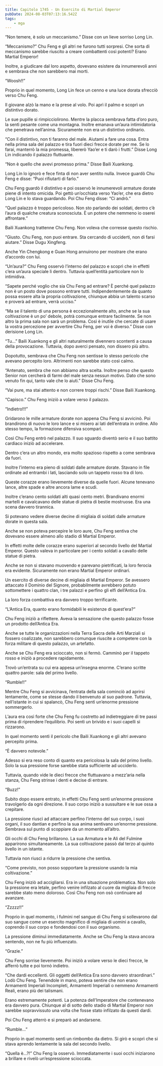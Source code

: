 ```yaml
---
title: Capitolo 1745 - Un Esercito di Martial Emperor
pubDate: 2024-08-03T07:13:16.542Z
tags:
    - mga
---
```



“Non temere, è solo un meccanismo.” Disse con un lieve sorriso Long Lin.


“Meccanismo?” Chu Feng e gli altri ne furono tutti sorpresi. Che sorta di meccanismo sarebbe riuscito a creare combattenti così potenti? Erano Martial Emperor!


Inoltre, a giudicare dal loro aspetto, dovevano esistere da innumerevoli anni e sembrava che non sarebbero mai morti.

“Woosh!!”

Proprio in quel momento, Long Lin fece un cenno e una luce dorata sfrecciò verso Chu Feng.


Il giovane alzò la mano e la prese al volo. Poi aprì il palmo e scoprì un distintivo dorato.


Le sue pupille si rimpicciolirono. Mentre la placca sembrava fatta d’oro puro, la sentì pesante come una montagna. Inoltre emanava un’aura intimidatoria che penetrava nell’anima. Sicuramente non era un distintivo ordinario.


“Con il distintivo, non ti faranno del male. Aiutami a fare una cosa. Entra nella prima sala del palazzo e tira fuori dieci frecce dorate per me. Se lo farai, manterrò la mia promessa, libererò Yao’er e ti darò i frutti.” Disse Long Lin indicando il palazzo fluttuante.

“Non è quello che avevi promesso prima.” Disse Baili Xuankong.

Long Lin lo ignorò e fece finta di non aver sentito nulla. Invece guardò Chu Feng e disse: “Puoi rifiutarti di farlo.”


Chu Feng guardò il distintivo e poi osservò le innumerevoli armature dorate piene di intento omicida. Poi gettò un’occhiata verso Yao’er, che era dietro Long Lin e lo stava guardando. Poi Chu Feng disse: “Ci andrò.”


“Quel palazzo è troppo pericoloso. Non sto parlando dei soldati, dentro c’è l’aura di qualche creatura sconosciuta. È un potere che nemmeno io oserei affrontare.”


Baili Xuankong trattenne Chu Feng. Non voleva che corresse questo rischio.


“Giusto. Chu Feng, non puoi entrare. Sta cercando di ucciderti, non di farsi aiutare.” Disse Dugu Xingfeng.


Anche Yin Chengkong e Guan Hong annuirono per mostrare che erano d’accordo con lui.


“Un’aura?” Chu Feng osservò l’interno del palazzo e scoprì che in effetti c’era un’aura speciale lì dentro. Tuttavia quell’entità particolare non lo intimidiva.


“Sapete perché voglio che sia Chu Feng ad entrare? È perché quel palazzo non è un posto dove possono entrare tutti. Indipendentemente da quanto possa essere alta la propria coltivazione, chiunque abbia un talento scarso e proverà ad entrare, verrà ucciso.”


“Ma se il talento di una persona è eccezionalmente alto, anche se la sua coltivazione è un po’ debole, potrà comunque entrare facilmente. Se non altro la prima sala non sarà un problema. Così è inutile che cercate di usare la vostra percezione per avvertire Chu Feng, per voi è diverso.” Disse con derisione Long Lin.


“Tu…” Baili Xuankong e gli altri naturalmente divennero scontenti a causa della provocazione. Tuttavia, dopo averci pensato, non dissero più altro.


Dopotutto, sembrava che Chu Feng non sentisse lo stesso pericolo che avevano percepito loro. Altrimenti non sarebbe stato così calmo.

“Antenato, sembra che non abbiamo altra scelta. Inoltre penso che questo Senior non cercherà di farmi del male senza nessun motivo. Dato che sono venuto fin qui, tanto vale che lo aiuti.” Disse Chu Feng.

“Vai pure, ma stai attento e non correre troppi rischi.” Disse Baili Xuankong.


“Capisco.” Chu Feng iniziò a volare verso il palazzo.


“Indietro!!!”


Gridarono le mille armature dorate non appena Chu Feng si avvicinò. Poi brandirono di nuovo le loro lance e si misero ai lati dell’entrata in ordine. Allo stesso tempo, la formazione difensiva scomparì.


Così Chu Feng entrò nel palazzo. Il suo sguardo diventò serio e il suo battito cardiaco iniziò ad accelerare.


Dentro c’era un altro mondo, era molto spazioso rispetto a come sembrava da fuori.


Inoltre l’interno era pieno di soldati dalle armature dorate. Stavano in file ordinate ad entrambi i lati, lasciando solo un tappeto rosso tra di loro.


Queste corazze erano lievemente diverse da quelle fuori. Alcune tenevano lance, altre spade e altre ancora lame e scudi.


Inoltre c’erano cento soldati alti quasi cento metri. Brandivano enormi martelli e cavalcavano delle statue di pietra di bestie mostruose. Era una scena davvero tirannica.


Si potevano vedere diverse decine di migliaia di soldati dalle armature dorate in questa sala.


Anche se non poteva percepire le loro aure, Chu Feng sentiva che dovevano essere almeno allo stadio di Martial Emperor.


In effetti molte delle corazze erano superiori al secondo livello del Martial Emperor. Questo valeva in particolare per i cento soldati a cavallo delle statue di pietra.


Anche se non si stavano muovendo e parevano pietrificati, la loro ferocia era evidente. Sicuramente non erano Martial Emperor ordinari.


Un esercito di diverse decine di migliaia di Martial Emperor. Se avessero attaccato il Dominio del Signore, probabilmente avrebbero potuto sottomettere i quattro clan, i tre palazzi e perfino gli elfi dell’Antica Era.


La loro forza combattiva era davvero troppo terrificante.

“L’Antica Era, quanto erano formidabili le esistenze di quest’era?”


Chu Feng iniziò a riflettere. Aveva la sensazione che questo palazzo fosse un prodotto dell’Antica Era.


Anche se tutte le organizzazioni nella Terra Sacra delle Arti Marziali si fossero coalizzate, non sarebbero comunque riuscite a competere con la forza militare di questo palazzo, un artefatto.


Anche se Chu Feng era scioccato, non si fermò. Camminò per il tappeto rosso e iniziò a procedere rapidamente.


Trovò un’entrata su cui era appesa un’insegna enorme. C’erano scritte quattro parole: sala del primo livello.


“Rumble!!”


Mentre Chu Feng si avvicinava, l’entrata della sala cominciò ad aprirsi lentamente, come se stesse dando il benvenuto al suo padrone. Tuttavia, nell’istante in cui si spalancò, Chu Feng sentì un’enorme pressione sommergerlo.


L’aura era così forte che Chu Feng fu costretto ad indietreggiare di tre passi prima di riprendere l’equilibrio. Poi sentì un brivido e i suoi capelli si rizzarono.


In quel momento sentì il pericolo che Baili Xuankong e gli altri avevano percepito prima.


“È davvero notevole.”


Adesso si era reso conto di quanto era pericolosa la sala del primo livello. Solo la sua pressione forse sarebbe stata sufficiente ad ucciderlo.


Tuttavia, quando vide le dieci frecce che fluttuavano a mezz’aria nella stanza, Chu Feng strinse i denti e decise di entrare.


“Buzz!”


Subito dopo essere entrato, in effetti Chu Feng sentì un’enorme pressione travolgerlo da ogni direzione. Il suo corpo iniziò a sussultare e le sue ossa a crepitare.


La pressione riuscì ad attaccare perfino l’interno del suo corpo, i suoi organi, il suo dantian e perfino la sua anima sentivano un’enorme pressione. Sembrava sul punto di scoppiare da un momento all’altro.


Gli occhi di Chu Feng brillarono. La sua Armatura e le Ali del Fulmine apparirono simultaneamente. La sua coltivazione passò dal terzo al quinto livello in un istante.


Tuttavia non riuscì a ridurre la pressione che sentiva.


“Come previsto, non posso sopportare la pressione usando la mia coltivazione.”


Chu Feng iniziò ad accigliarsi. Era in una situazione problematica. Non solo la pressione era letale, perfino venire infilzato al cuore da migliaia di frecce sarebbe stato meno doloroso. Così Chu Feng non osò continuare ad avanzare.


“Zzzzz!!”


Proprio in quel momento, i fulmini nel sangue di Chu Feng si sollevarono dal suo sangue come un esercito magnifico di migliaia di uomini a cavallo, coprendo il suo corpo e fondendosi con il suo organismo.


La pressione diminuì immediatamente. Anche se Chu Feng la stava ancora sentendo, non ne fu più influenzato.


“Grazie.”


Chu Feng sorrise lievemente. Poi iniziò a volare verso le dieci frecce, le afferrò tutte e poi tornò indietro.

“Che dardi eccellenti. Gli oggetti dell’Antica Era sono davvero straordinari.” Lodò Chu Feng. Tenendole in mano, poteva sentire che non erano Armamenti Imperiali Incompleti, Armamenti Imperiali o nemmeno Armamenti Reali, erano più dei talismani.


Erano estremamente potenti. La potenza dell’Imperatore che contenevano era davvero pura. Chiunque al di sotto dello stadio di Martial Emperor non sarebbe sopravvissuto una volta che fosse stato infilzato da questi dardi.


Poi Chu Feng atterrò e si preparò ad andarsene.


“Rumble…”


Proprio in quel momento sentì un rimbombo da dietro. Si girò e scoprì che si stava aprendo lentamente la sala del secondo livello.


“Quella è…?!” Chu Feng la osservò. Immediatamente i suoi occhi iniziarono a brillare e rivelò un’espressione scioccata.





